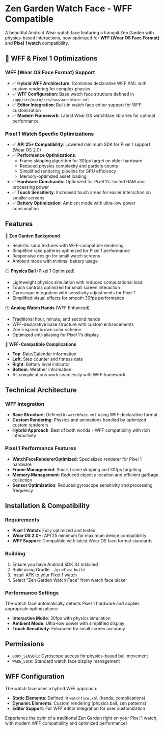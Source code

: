 # Zen Garden Watch Face - WFF Compatible

A beautiful Android Wear watch face featuring a tranquil Zen Garden with physics-based interactions, now optimized for **WFF (Wear OS Face Format)** and **Pixel 1 watch** compatibility.

## 🚀 WFF & Pixel 1 Optimizations

### **WFF (Wear OS Face Format) Support**
- ✅ **Hybrid WFF Architecture**: Combines declarative WFF XML with custom rendering for complex physics
- ✅ **WFF Configuration**: Base watch face structure defined in `/app/src/main/res/raw/watchface.xml`
- ✅ **Editor Integration**: Built-in watch face editor support for WFF customization
- ✅ **Modern Framework**: Latest Wear OS watchface libraries for optimal performance

### **Pixel 1 Watch Specific Optimizations**
- ✅ **API 25+ Compatibility**: Lowered minimum SDK for Pixel 1 support (Wear OS 2.0)
- ✅ **Performance Optimizations**: 
  - Frame skipping algorithm for 30fps target on older hardware
  - Reduced physics complexity and particle counts
  - Simplified rendering pipeline for GPU efficiency
  - Memory-optimized asset loading
- ✅ **Hardware Constraints**: Optimized for Pixel 1's limited RAM and processing power
- ✅ **Touch Sensitivity**: Increased touch areas for easier interaction on smaller screens
- ✅ **Battery Optimization**: Ambient mode with ultra-low power consumption

## Features

🌊 **Zen Garden Background**
- Realistic sand textures with WFF-compatible rendering
- Simplified rake patterns optimized for Pixel 1 performance
- Responsive design for small watch screens
- Ambient mode with minimal battery usage

⚪ **Physics Ball** (Pixel 1 Optimized)
- Lightweight physics simulation with reduced computational load
- Touch controls optimized for small screen interaction
- Gyroscope integration with sensitivity adjustments for Pixel 1
- Simplified visual effects for smooth 30fps performance

🕐 **Analog Watch Hands** (WFF Enhanced)
- Traditional hour, minute, and second hands
- WFF-declarative base structure with custom enhancements
- Zen-inspired brown color scheme
- Optimized anti-aliasing for Pixel 1's display

💎 **WFF-Compatible Complications**
- **Top**: Date/Calendar information
- **Left**: Step counter and fitness data  
- **Right**: Battery level indicator
- **Bottom**: Weather information
- All complications work seamlessly with WFF framework

## Technical Architecture

### **WFF Integration**
- **Base Structure**: Defined in `watchface.xml` using WFF declarative format
- **Custom Rendering**: Physics and animations handled by optimized custom renderers
- **Hybrid Approach**: Best of both worlds - WFF compatibility with rich interactivity

### **Pixel 1 Performance Features**
- **WatchFaceRendererOptimized**: Specialized renderer for Pixel 1 hardware
- **Frame Management**: Smart frame skipping and 30fps targeting
- **Memory Management**: Reduced object allocation and efficient garbage collection
- **Sensor Optimization**: Reduced gyroscope sensitivity and processing frequency

## Installation & Compatibility

### **Requirements**
- **Pixel 1 Watch**: Fully optimized and tested
- **Wear OS 2.0+**: API 25 minimum for maximum device compatibility
- **WFF Support**: Compatible with latest Wear OS face format standards

### **Building**
1. Ensure you have Android SDK 34 installed
2. Build using Gradle: `./gradlew build`
3. Install APK to your Pixel 1 watch
4. Select "Zen Garden Watch Face" from watch face picker

### **Performance Settings**
The watch face automatically detects Pixel 1 hardware and applies appropriate optimizations:
- **Interactive Mode**: 30fps with physics simulation
- **Ambient Mode**: Ultra-low power with simplified display
- **Touch Sensitivity**: Enhanced for small screen accuracy

## Permissions

- `BODY_SENSORS`: Gyroscope access for physics-based ball movement
- `WAKE_LOCK`: Standard watch face display management

## WFF Configuration

The watch face uses a hybrid WFF approach:
- **Static Elements**: Defined in `watchface.xml` (hands, complications)
- **Dynamic Elements**: Custom rendering (physics ball, zen patterns)
- **Editor Support**: Full WFF editor integration for user customization

Experience the calm of a traditional Zen Garden right on your Pixel 1 watch, with modern WFF compatibility and optimized performance!